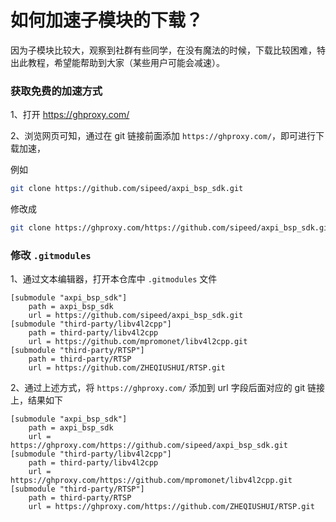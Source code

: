 # 如何加速子模块的下载？
因为子模块比较大，观察到社群有些同学，在没有魔法的时候，下载比较困难，特出此教程，希望能帮助到大家（某些用户可能会减速）。

### 获取免费的加速方式
1、打开 https://ghproxy.com/

2、浏览网页可知，通过在 git 链接前面添加 ```https://ghproxy.com/```，即可进行下载加速，

例如
```bash
git clone https://github.com/sipeed/axpi_bsp_sdk.git
```
修改成
```bash
git clone https://ghproxy.com/https://github.com/sipeed/axpi_bsp_sdk.git
```

### 修改 ```.gitmodules```
1、通过文本编辑器，打开本仓库中 ```.gitmodules``` 文件
```
[submodule "axpi_bsp_sdk"]
	path = axpi_bsp_sdk
	url = https://github.com/sipeed/axpi_bsp_sdk.git
[submodule "third-party/libv4l2cpp"]
	path = third-party/libv4l2cpp
	url = https://github.com/mpromonet/libv4l2cpp.git
[submodule "third-party/RTSP"]
	path = third-party/RTSP
	url = https://github.com/ZHEQIUSHUI/RTSP.git
```
2、通过上述方式，将 ```https://ghproxy.com/``` 添加到 url 字段后面对应的 git 链接上，结果如下
```
[submodule "axpi_bsp_sdk"]
	path = axpi_bsp_sdk
	url = https://ghproxy.com/https://github.com/sipeed/axpi_bsp_sdk.git
[submodule "third-party/libv4l2cpp"]
	path = third-party/libv4l2cpp
	url = https://ghproxy.com/https://github.com/mpromonet/libv4l2cpp.git
[submodule "third-party/RTSP"]
	path = third-party/RTSP
	url = https://ghproxy.com/https://github.com/ZHEQIUSHUI/RTSP.git
```
